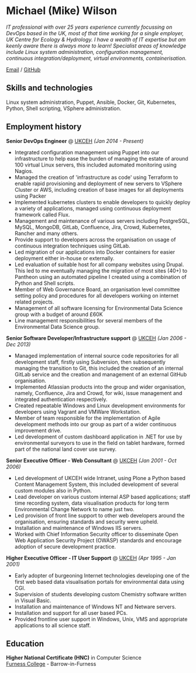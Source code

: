 # Michael (Mike) Wilson

_IT professional with over 25 years experience currently focussing on DevOps based in the UK, most of that time working for a single employer, UK Centre for Ecology & Hydrology.  I have a wealth of IT expertise but am keenly aware there is always more to learn!  Specialist areas of knowledge include Linux system administration, configuration management, continuous integration/deployment, virtual environments, containerisation._

[Email](mailto:mike@birkrigg.com) / [GitHub](https://github.com/lardymike/) 

## Skills and technologies

Linux system administration, Puppet, Ansible, Docker, Git, Kubernetes, Python, Shell scripting, VSphere administration.

## Employment history

**Senior DevOps Engineer** @ [UKCEH](https://ceh.ac.uk/) _(Jan 2014 - Present)_ <br>
- Integrated configuration management using Puppet into our infrastructure to help ease the burden of managing the estate of around 100 virtual Linux servers, this included automated monitoring using Nagios.
- Managed the creation of 'infrastructure as code' using Terraform to enable rapid provisioning and deployment of new servers to VSphere Cluster or AWS, including creation of base images for all deployments using Packer
- Implemented kubernetes clusters to enable developers to quickly deploy a variety of applications, managed using continuous deployment framework called Flux.
- Management and maintenance of various servers including PostgreSQL, MySQL, MongoDB, GitLab, Confluence, Jira, Crowd, Kubernetes, Rancher and many others.
- Provide support to developers across the organisation on usage of continuous integration techniques using GitLab.
- Led migration of our applications into Docker containers for easier deployment either in-house or externally.
- Led evaluation of suitable host for all company websites using Drupal.  This led to me eventually managing the migration of most sites (40+) to Pantheon using an automated pipeline I created using a combination of Python and Shell scripts.
- Member of Web Governance Board, an organisation level committee setting policy and procedures for all developers working on internet related projects.
- Management of all software licensing for Environmental Data Science group with a budget of around £60K
- Line management responsibilities for several members of the Environmental Data Science group.

**Senior Software Developer/Infrastructure support** @ [UKCEH](https://ceh.ac.uk/) _(Jan 2006 - Dec 2013)_ <br>
- Managed implementation of internal source code repositories for all development staff, firstly using Subversion, then subsequently managing the transition to Git, this included the creation of an internal GitLab service and the creation and management of an external GitHub organisation.
- Implemented Atlassian products into the group and wider organisation, namely, Confluence, Jira and Crowd, for wiki, issue management and integrated authentication respectively.
- Created repeatable Windows and Linux development environments for developers using Vagrant and VMWare Workstation.
- Member of team responsible for the implementation of Agile development methods into our group as part of a wider continuous improvement drive.
- Led development of custom dashboard application in .NET for use by environmental surveyors to use in the field on tablet hardware, formed part of the national land cover use survey.

**Senior Executive Officer - Web Consultant**  @ [UKCEH](https://ceh.ac.uk/) _(Jan 2001 - Oct 2006)_ <br>
- Led development of UKCEH wide Intranet, using Plone a Python based Content Management System, this included development of several custom modules also in Python.
- Lead developer on various custom internal ASP based applications; staff time recording system, data visualisation products for long term Environmental Change Network to name just two.
- Led provision of front line support to other web developers around the organisation, ensuring standards and security were upheld.
- Installation and maintenance of Windows IIS servers.
- Worked with Chief Information Security officer to disseminate Open Web Application Security Project (OWASP) standards and encourage adoption of secure development practice.

**Higher Executive Officer - IT User Support**  @ [UKCEH](https://ceh.ac.uk/) _(Apr 1995 - Jan 2001)_ <br>
- Early adopter of burgeoning Internet technologies developing one of the first web based data visualisation portals for environmental data using CGI.
- Supervision of students developing custom Chemistry software written in Visual Basic.
- Installation and maintenance of Windows NT and Netware servers.
- Installation and support for all user based PCs.
- Provided frontline user support in Windows, Unix, VMS and appropriate applications to all science staff.

## Education

**Higher National Certificate (HNC)** in Computer Science<br>
[Furness College](https://furness.ac.uk/) - Barrow-in-Furness

